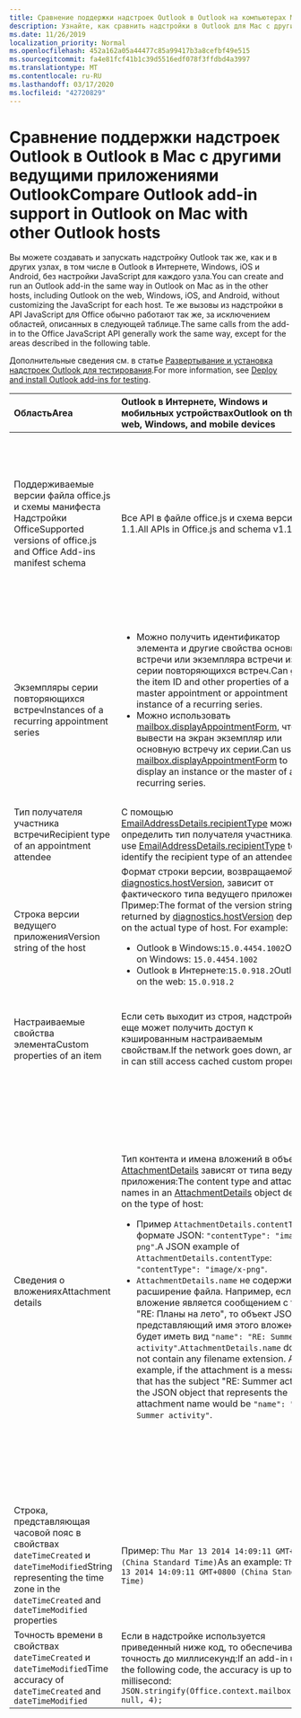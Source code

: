 ```yaml
---
title: Сравнение поддержки надстроек Outlook в Outlook на компьютерах Mac
description: Узнайте, как сравнить надстройки в Outlook для Mac с другими ведущими приложениями Outlook.
ms.date: 11/26/2019
localization_priority: Normal
ms.openlocfilehash: 452a162a05a44477c85a99417b3a8cefbf49e515
ms.sourcegitcommit: fa4e81fcf41b1c39d5516edf078f3ffdbd4a3997
ms.translationtype: MT
ms.contentlocale: ru-RU
ms.lasthandoff: 03/17/2020
ms.locfileid: "42720829"
---
```

# <a name="compare-outlook-add-in-support-in-outlook-on-mac-with-other-outlook-hosts"></a><span data-ttu-id="91a28-103">Сравнение поддержки надстроек Outlook в Outlook в Mac с другими ведущими приложениями Outlook</span><span class="sxs-lookup"><span data-stu-id="91a28-103">Compare Outlook add-in support in Outlook on Mac with other Outlook hosts</span></span>

<span data-ttu-id="91a28-104">Вы можете создавать и запускать надстройку Outlook так же, как и в других узлах, в том числе в Outlook в Интернете, Windows, iOS и Android, без настройки JavaScript для каждого узла.</span><span class="sxs-lookup"><span data-stu-id="91a28-104">You can create and run an Outlook add-in the same way in Outlook on Mac as in the other hosts, including Outlook on the web, Windows, iOS, and Android, without customizing the JavaScript for each host.</span></span> <span data-ttu-id="91a28-105">Те же вызовы из надстройки в API JavaScript для Office обычно работают так же, за исключением областей, описанных в следующей таблице.</span><span class="sxs-lookup"><span data-stu-id="91a28-105">The same calls from the add-in to the Office JavaScript API generally work the same way, except for the areas described in the following table.</span></span>

<span data-ttu-id="91a28-106">Дополнительные сведения см. в статье [Развертывание и установка надстроек Outlook для тестирования](testing-and-tips.md).</span><span class="sxs-lookup"><span data-stu-id="91a28-106">For more information, see [Deploy and install Outlook add-ins for testing](testing-and-tips.md).</span></span>

| <span data-ttu-id="91a28-107">Область</span><span class="sxs-lookup"><span data-stu-id="91a28-107">Area</span></span> | <span data-ttu-id="91a28-108">Outlook в Интернете, Windows и мобильных устройствах</span><span class="sxs-lookup"><span data-stu-id="91a28-108">Outlook on the web, Windows, and mobile devices</span></span> | <span data-ttu-id="91a28-109">Outlook для Mac</span><span class="sxs-lookup"><span data-stu-id="91a28-109">Outlook on Mac</span></span> |
|:-----|:-----|:-----|
| <span data-ttu-id="91a28-110">Поддерживаемые версии файла office.js и схемы манифеста Надстройки Office</span><span class="sxs-lookup"><span data-stu-id="91a28-110">Supported versions of office.js and Office Add-ins manifest schema</span></span> | <span data-ttu-id="91a28-111">Все API в файле office.js и схема версии 1.1.</span><span class="sxs-lookup"><span data-stu-id="91a28-111">All APIs in Office.js and schema v1.1.</span></span> | <span data-ttu-id="91a28-112">Все API в файле office.js и схема версии 1.1.</span><span class="sxs-lookup"><span data-stu-id="91a28-112">All APIs in Office.js and schema v1.1.</span></span><br><br><span data-ttu-id="91a28-113">**Note**: Outlook в Mac не поддерживает сохранение собрания.</span><span class="sxs-lookup"><span data-stu-id="91a28-113">**NOTE**: Outlook on Mac does not support saving a meeting.</span></span> <span data-ttu-id="91a28-114">Метод `saveAsync` не работает при вызове из собрания в режиме создания.</span><span class="sxs-lookup"><span data-stu-id="91a28-114">The `saveAsync` method fails when called from a meeting in compose mode.</span></span> <span data-ttu-id="91a28-115">Временное решение представлено в статье [Не удается сохранить встречу как черновик в Outlook для Mac с помощью API JS для Office](https://support.microsoft.com/help/4505745).</span><span class="sxs-lookup"><span data-stu-id="91a28-115">See [Cannot save a meeting as a draft in Outlook for Mac by using Office JS API](https://support.microsoft.com/help/4505745) for a workaround.</span></span> |
| <span data-ttu-id="91a28-116">Экземпляры серии повторяющихся встреч</span><span class="sxs-lookup"><span data-stu-id="91a28-116">Instances of a recurring appointment series</span></span> | <ul><li><span data-ttu-id="91a28-117">Можно получить идентификатор элемента и другие свойства основной встречи или экземпляра встречи из серии повторяющихся встреч.</span><span class="sxs-lookup"><span data-stu-id="91a28-117">Can get the item ID and other properties of a master appointment or appointment instance of a recurring series.</span></span></li><li><span data-ttu-id="91a28-118">Можно использовать [mailbox.displayAppointmentForm](../reference/objectmodel/preview-requirement-set/office.context.mailbox.md#methods), чтобы вывести на экран экземпляр или основную встречу их серии.</span><span class="sxs-lookup"><span data-stu-id="91a28-118">Can use [mailbox.displayAppointmentForm](../reference/objectmodel/preview-requirement-set/office.context.mailbox.md#methods) to display an instance or the master of a recurring series.</span></span></li></ul> | <ul><li><span data-ttu-id="91a28-119">Можно получить идентификатор элемента и другие свойства основной встречи, но не экземпляра серии повторяющихся встреч.</span><span class="sxs-lookup"><span data-stu-id="91a28-119">Can get the item ID and other properties of the master appointment, but not those of an instance of a recurring series.</span></span></li><li><span data-ttu-id="91a28-p103">Можно отобразить основную встречу из серии повторяющихся встреч. Без идентификатора элемента экземпляр серии повторяющихся встреч отобразить невозможно.</span><span class="sxs-lookup"><span data-stu-id="91a28-p103">Can display the master appointment of a recurring series. Without the item ID, cannot display an instance of a recurring series.</span></span></li></ul> |
| <span data-ttu-id="91a28-122">Тип получателя участника встречи</span><span class="sxs-lookup"><span data-stu-id="91a28-122">Recipient type of an appointment attendee</span></span> | <span data-ttu-id="91a28-123">С помощью [EmailAddressDetails.recipientType](/javascript/api/outlook/office.emailaddressdetails#recipienttype) можно определить тип получателя участника.</span><span class="sxs-lookup"><span data-stu-id="91a28-123">Can use [EmailAddressDetails.recipientType](/javascript/api/outlook/office.emailaddressdetails#recipienttype) to identify the recipient type of an attendee.</span></span> | <span data-ttu-id="91a28-124">`EmailAddressDetails.recipientType` возвращает `undefined` для участников встречи.</span><span class="sxs-lookup"><span data-stu-id="91a28-124">`EmailAddressDetails.recipientType` returns `undefined` for appointment attendees.</span></span> |
| <span data-ttu-id="91a28-125">Строка версии ведущего приложения</span><span class="sxs-lookup"><span data-stu-id="91a28-125">Version string of the host</span></span> | <span data-ttu-id="91a28-p104">Формат строки версии, возвращаемой [diagnostics.hostVersion](/javascript/api/outlook/office.diagnostics#hostversion), зависит от фактического типа ведущего приложения. Пример:</span><span class="sxs-lookup"><span data-stu-id="91a28-p104">The format of the version string returned by [diagnostics.hostVersion](/javascript/api/outlook/office.diagnostics#hostversion) depends on the actual type of host. For example:</span></span><ul><li><span data-ttu-id="91a28-128">Outlook в Windows:`15.0.4454.1002`</span><span class="sxs-lookup"><span data-stu-id="91a28-128">Outlook on Windows: `15.0.4454.1002`</span></span></li><li><span data-ttu-id="91a28-129">Outlook в Интернете:`15.0.918.2`</span><span class="sxs-lookup"><span data-stu-id="91a28-129">Outlook on the web: `15.0.918.2`</span></span></li></ul> |<span data-ttu-id="91a28-130">Пример строки версии, возвращаемой `Diagnostics.hostVersion` в Outlook для Mac:`15.0 (140325)`</span><span class="sxs-lookup"><span data-stu-id="91a28-130">An example of the version string returned by `Diagnostics.hostVersion` on Outlook on Mac: `15.0 (140325)`</span></span> |
| <span data-ttu-id="91a28-131">Настраиваемые свойства элемента</span><span class="sxs-lookup"><span data-stu-id="91a28-131">Custom properties of an item</span></span> | <span data-ttu-id="91a28-132">Если сеть выходит из строя, надстройка все еще может получить доступ к кэшированным настраиваемым свойствам.</span><span class="sxs-lookup"><span data-stu-id="91a28-132">If the network goes down, an add-in can still access cached custom properties.</span></span> | <span data-ttu-id="91a28-133">Так как Outlook на Mac не кэширует настраиваемые свойства, если сеть отключена, надстройки не смогут получить к ним доступ.</span><span class="sxs-lookup"><span data-stu-id="91a28-133">Because Outlook on Mac does not cache custom properties, if the network goes down, add-ins would not be able to access them.</span></span> |
| <span data-ttu-id="91a28-134">Сведения о вложениях</span><span class="sxs-lookup"><span data-stu-id="91a28-134">Attachment details</span></span> | <span data-ttu-id="91a28-135">Тип контента и имена вложений в объекте [AttachmentDetails](/javascript/api/outlook/office.attachmentdetails) зависят от типа ведущего приложения:</span><span class="sxs-lookup"><span data-stu-id="91a28-135">The content type and attachment names in an [AttachmentDetails](/javascript/api/outlook/office.attachmentdetails) object depend on the type of host:</span></span><ul><li><span data-ttu-id="91a28-136">Пример `AttachmentDetails.contentType` в формате JSON: `"contentType": "image/x-png"`.</span><span class="sxs-lookup"><span data-stu-id="91a28-136">A JSON example of `AttachmentDetails.contentType`: `"contentType": "image/x-png"`.</span></span> </li><li><span data-ttu-id="91a28-p105">`AttachmentDetails.name` не содержит расширение файла. Например, если вложение является сообщением с темой "RE: Планы на лето", то объект JSON, представляющий имя этого вложения, будет иметь вид `"name": "RE: Summer activity"`.</span><span class="sxs-lookup"><span data-stu-id="91a28-p105">`AttachmentDetails.name` does not contain any filename extension. As an example, if the attachment is a message that has the subject "RE: Summer activity", the JSON object that represents the attachment name would be `"name": "RE: Summer activity"`.</span></span></li></ul> | <ul><li><span data-ttu-id="91a28-139">Пример `AttachmentDetails.contentType` в формате JSON: `"contentType" "image/png"`</span><span class="sxs-lookup"><span data-stu-id="91a28-139">A JSON example of `AttachmentDetails.contentType`: `"contentType" "image/png"`</span></span></li><li><span data-ttu-id="91a28-p106">`AttachmentDetails.name` всегда включает расширение имени файла. Вложения, являющиеся почтовыми элементами, имеют расширение EML, а встречи — расширение ICS. Например, если вложение — сообщение с темой "RE: Планы на лето", имя вложения будет представлено следующим объектом JSON: `"name": "RE: Summer activity.eml"`.</span><span class="sxs-lookup"><span data-stu-id="91a28-p106">`AttachmentDetails.name` always includes a filename extension. Attachments that are mail items have a .eml extension, and appointments have a .ics extension. As an example, if an attachment is an email with the subject "RE: Summer activity", the JSON object that represents the attachment name would be `"name": "RE: Summer activity.eml"`.</span></span><p><span data-ttu-id="91a28-143">**Примечание.** Если файл вложен программным образом (например, с помощью надстройки) без расширения, то имя файла в свойстве `AttachmentDetails.name` не будет включать расширение.</span><span class="sxs-lookup"><span data-stu-id="91a28-143">**NOTE**: If a file is programmatically attached (e.g through an add-in) without an extension then the `AttachmentDetails.name`  will not contain the extension as part of filename.</span></span></p></li></ul> |
| <span data-ttu-id="91a28-144">Строка, представляющая часовой пояс в свойствах `dateTimeCreated` и `dateTimeModified`</span><span class="sxs-lookup"><span data-stu-id="91a28-144">String representing the time zone in the `dateTimeCreated` and `dateTimeModified` properties</span></span> |<span data-ttu-id="91a28-145">Пример: `Thu Mar 13 2014 14:09:11 GMT+0800 (China Standard Time)`</span><span class="sxs-lookup"><span data-stu-id="91a28-145">As an example: `Thu Mar 13 2014 14:09:11 GMT+0800 (China Standard Time)`</span></span> | <span data-ttu-id="91a28-146">Пример: `Thu Mar 13 2014 14:09:11 GMT+0800 (CST)`</span><span class="sxs-lookup"><span data-stu-id="91a28-146">As an example: `Thu Mar 13 2014 14:09:11 GMT+0800 (CST)`</span></span> |
| <span data-ttu-id="91a28-147">Точность времени в свойствах `dateTimeCreated` и `dateTimeModified`</span><span class="sxs-lookup"><span data-stu-id="91a28-147">Time accuracy of `dateTimeCreated` and `dateTimeModified`</span></span> | <span data-ttu-id="91a28-148">Если в надстройке используется приведенный ниже код, то обеспечивается точность до миллисекунд:</span><span class="sxs-lookup"><span data-stu-id="91a28-148">If an add-in uses the following code, the accuracy is up to a millisecond:</span></span><br/>`JSON.stringify(Office.context.mailbox.item, null, 4);`| <span data-ttu-id="91a28-149">Точность только до секунд.</span><span class="sxs-lookup"><span data-stu-id="91a28-149">The accuracy is up to only a second.</span></span> |

